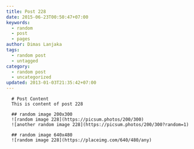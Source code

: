 ```yaml
---
title: Post 228
date: 2015-06-23T00:50:47+07:00
keywords:
  - random
  - post
  - pages
author: Dimas Lanjaka
tags:
  - random post
  - untagged
category:
  - random post
  - uncategorized
updated: 2013-01-03T21:35:42+07:00
---
```


      # Post Content
      This is content of post 228

      ## random image 200x300
      ![random image 228](https://picsum.photos/200/300)
      ![another random image 228](https://picsum.photos/200/300?random=1)

      ## random image 640x480
      ![random image 228](https://placeimg.com/640/480/any)
      